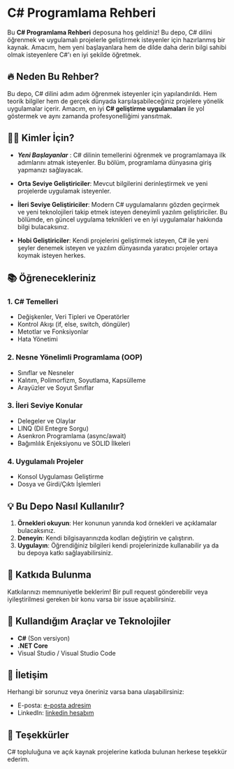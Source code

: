 # C# Programlama Rehberi

Bu **C# Programlama Rehberi** deposuna hoş geldiniz! Bu depo, C# dilini öğrenmek ve uygulamalı projelerle geliştirmek isteyenler için hazırlanmış bir kaynak. Amacım, hem yeni başlayanlara hem de dilde daha derin bilgi sahibi olmak isteyenlere C#'ı en iyi şekilde öğretmek.

## 🔥 Neden Bu Rehber?

Bu depo, C# dilini adım adım öğrenmek isteyenler için yapılandırıldı. Hem teorik bilgiler hem de gerçek dünyada karşılaşabileceğiniz projelere yönelik uygulamalar içerir. Amacım, en iyi **C# geliştirme uygulamaları** ile yol göstermek ve aynı zamanda profesyonelliğimi yansıtmak.

## 🧑‍💻 Kimler İçin?
- ***Yeni Başlayanlar*** : C# dilinin temellerini öğrenmek ve programlamaya ilk adımlarını atmak isteyenler. Bu bölüm, programlama dünyasına giriş yapmanızı sağlayacak.
  
- **Orta Seviye Geliştiriciler**: Mevcut bilgilerini derinleştirmek ve yeni projelerde uygulamak isteyenler.
  
- **İleri Seviye Geliştiriciler**: Modern C# uygulamalarını gözden geçirmek ve yeni teknolojileri takip etmek isteyen deneyimli yazılım geliştiriciler. Bu bölümde, en güncel uygulama teknikleri ve en iyi uygulamalar hakkında bilgi bulacaksınız.
  
- **Hobi Geliştiriciler**: Kendi projelerini geliştirmek isteyen, C# ile yeni şeyler denemek isteyen ve yazılım dünyasında yaratıcı projeler ortaya koymak isteyen herkes. 


## 📚 Öğrenecekleriniz

### 1. **C# Temelleri**
   - Değişkenler, Veri Tipleri ve Operatörler
   - Kontrol Akışı (if, else, switch, döngüler)
   - Metotlar ve Fonksiyonlar
   - Hata Yönetimi

### 2. **Nesne Yönelimli Programlama (OOP)**
   - Sınıflar ve Nesneler
   - Kalıtım, Polimorfizm, Soyutlama, Kapsülleme
   - Arayüzler ve Soyut Sınıflar

### 3. **İleri Seviye Konular**
   - Delegeler ve Olaylar
   - LINQ (Dil Entegre Sorgu)
   - Asenkron Programlama (async/await)
   - Bağımlılık Enjeksiyonu ve SOLID İlkeleri

### 4. **Uygulamalı Projeler**
   - Konsol Uygulaması Geliştirme
   - Dosya ve Girdi/Çıktı İşlemleri

## 💡 Bu Depo Nasıl Kullanılır?

1. **Örnekleri okuyun**: Her konunun yanında kod örnekleri ve açıklamalar bulacaksınız.
2. **Deneyin**: Kendi bilgisayarınızda kodları değiştirin ve çalıştırın.
3. **Uygulayın**: Öğrendiğiniz bilgileri kendi projelerinizde kullanabilir ya da bu depoya katkı sağlayabilirsiniz.

## 🤝 Katkıda Bulunma

Katkılarınızı memnuniyetle beklerim! Bir pull request gönderebilir veya iyileştirilmesi gereken bir konu varsa bir issue açabilirsiniz.

## 🔧 Kullandığım Araçlar ve Teknolojiler

- **C#** (Son versiyon)
- **.NET Core**
- Visual Studio / Visual Studio Code

## 📧 İletişim

Herhangi bir sorunuz veya öneriniz varsa bana ulaşabilirsiniz:

- E-posta: [e-posta adresim ](mailto:infonadoli@gamil.com)
- LinkedIn: [linkedin hesabım ](https://www.linkedin.com/in/nas%C4%B1r-k%C4%B1rm%C4%B1z%C4%B1-a9a244313?lipi=urn%3Ali%3Apage%3Ad_flagship3_profile_view_base_contact_details%3B9fr2JDmCScmUU1YGsDzZkQ%3D%3D)

## 🌟 Teşekkürler

C# topluluğuna ve açık kaynak projelerine katkıda bulunan herkese teşekkür ederim.


